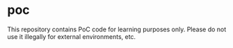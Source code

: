 # poc
This repository contains PoC code for learning purposes only. Please do not use it illegally for external environments, etc.
